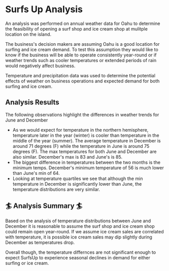 # Surfs Up Analysis

An analysis was performed on annual weather data for Oahu to determine the feasibility of opening a surf shop and ice cream shop at mulitple location on the island. 

The business's decision makers are assuming Oahu is a good location for surfing and ice cream demand. To test this assumption they would like to know if the business will be able to operate consistently year-round or if weather trends such as cooler temperatures or extended periods of rain would negatively affect business.

Temperature and precipitation data was used to determine the potential effects of weather on business operations and expected demand for both surfing and ice cream. 

## Analysis Results

The following observations highlight the differences in weather trends for June and December

* As we would expect for temperature in the northern hemisphere, temperature later in the year (winter) is cooler than temperature in the middle of the year (summer). The average temperature in December is around 71 degrees (F) while the temperature in June is around 75 degrees (F). The max temperatures for both June and December are also similar. December's max is 83 and June's is 85. 
* The biggest difference in temperatures between the two months is the minimum temps. December's minimum temperature of 56 is much lower than June's min of 64.  
* Looking at temperature quartiles we see that although the min temperature in December is significantly lower than June, the temperature distributions are very similar. 



 ## :surfer: Analysis Summary :surfer:

Based on the analysis of temperature distributions between June and December it is reasonable to assume the surf shop and ice cream shop could remain open year-round. If we assume ice cream sales are correlated with temperature, it is possible ice cream sales may dip slightly during December as temperatures drop. 

Overall though, the temperature differnces are not significant enough to expect SurfsUp to experience seasonal declines in demand for either surfing or ice cream.
